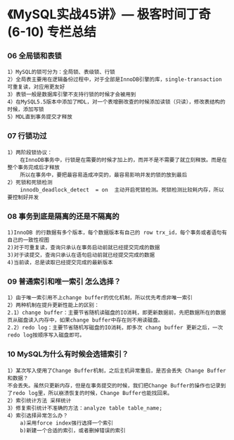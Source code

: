 # 《MySQL实战45讲》— 极客时间丁奇(6-10) 专栏总结

### 06 全局锁和表锁
    1）MySQL的锁可分为：全局锁、表级锁、行锁
    2）全局表主要用在逻辑备份过程中，对于全部是InnoDB引擎的库，single-transaction 可重复读，对应用更友好
    3）表锁一般是数据库引擎不支持行锁的时候才会被用到
    4）在MySQL5.5版本中添加了MDL，对一个表增删改查的时候添加读锁（只读），修改表结构的时候，添加写锁
    5）MDL直到事务提交才释放

### 07 行锁功过
    1）两阶段锁协议：
        在InnoDB事务中，行锁是在需要的时候才加上的，而并不是不需要了就立刻释放。而是在整个事务完成后才释放
        所以在事务中，要把最容易造成冲突的，最容易影响并发的锁的放到最后
    2）死锁和死锁检测
        innodb_deadlock_detect  = on  主动开启死锁检测。死锁检测比较耗内存，所以要控制好并发

### 08 事务到底是隔离的还是不隔离的
    1)InnoDB 的行数据有多个版本，每个数据版本有自己的 row trx_id，每个事务或者语句有自己的一致性视图
    2)对于可重复读，查询只承认在事务启动前就已经提交完成的数据
    3)对于读提交，查询只承认在语句启动前就已经提交完成的数据
    4)当前读，总是读取已经提交完成的最新版本

### 09 普通索引和唯一索引 怎么选择？
    1）由于唯一索引用不上change buffer的优化机制，所以优先考虑非唯一索引
    2）两种机制在提升更新性能上的区别：
    2.1）change buffer：主要节省随机读磁盘的IO消耗，即更新数据前，先把数据所在的数据页从磁盘读入内存中，如果change buffer中存在则不用读磁盘。
    2.2）redo log：主要节省随机写磁盘的IO消耗，即多次 chang buffer 更新之后，一次redo log按顺序写入磁盘即可。

### 10 MySQL为什么有时候会选错索引？
    1）某次写入使用了Change Buffer机制，之后主机异常重启，是否会丢失 Change Buffer和数据？
    不会丢失。虽然只更新内存，但是在事务提交的时候，我们把Change Buffer的操作也记录到了redo log里，所以崩溃恢复的时候，Change Buffer也能找回来。
    2）索引统计方法 采样统计
    3）修复索引统计不准确的方法：analyze table table_name;
    4）索引选择异常怎么办？
        a)采用force index强行选择一个索引
        b)新建一个合适的索引，或者删掉错误的索引
